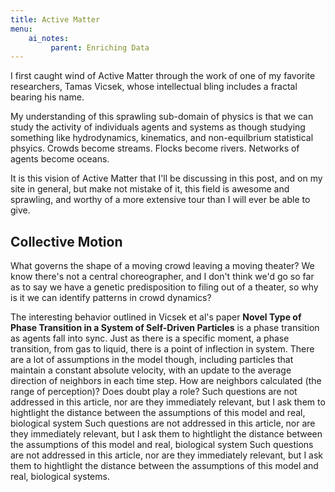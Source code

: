 ```yaml
---
title: Active Matter
menu:
    ai_notes:
         parent: Enriching Data
---
```


I first caught wind of Active Matter through the work of one of my
favorite researchers, Tamas Vicsek, whose intellectual bling includes a
fractal bearing his name.

My understanding of this sprawling sub-domain of physics is that we can
study the activity of individuals agents and systems as though studying
something like hydrodynamics, kinematics, and non-equilbrium statistical
phsyics. Crowds become streams. Flocks become rivers. Networks of agents
become oceans. 

It is this vision of Active Matter that I'll be discussing in this post, and on my site in general, but make not
mistake of it, this field is awesome and sprawling, and worthy of a  more extensive
tour than I will ever be able to give.

## Collective Motion

What governs the shape of a moving crowd leaving a moving theater? We
know there's not a central choreographer, and I don't think we'd go so
far as to say we have a genetic predisposition to filing out of a
theater, so why is it we can identify patterns in crowd dynamics? 

The interesting behavior outlined in Vicsek et al's paper **Novel Type
of Phase Transition in a System of Self-Driven Particles** is a phase
transition as agents fall into sync. Just as there is a specific moment,
a phase transition, from gas to liquid, there is a point of inflection
in system. There are a lot of assumptions in the model though, including
particles that maintain a constant absolute velocity, with an update to
the average direction of neighbors in each time step. How are neighbors
calculated (the range of perception)? Does doubt play a role? Such
questions are not addressed in this article, nor are they immediately
relevant, but I ask them to hightlight the distance between the
assumptions of this model and real, biological system Such questions are
not addressed in this article, nor are they immediately relevant, but I
ask them to hightlight the distance between the assumptions of this
model and real, biological system Such questions are not addressed in
this article, nor are they immediately relevant, but I ask them to
hightlight the distance between the assumptions of this model and real,
biological systems.
